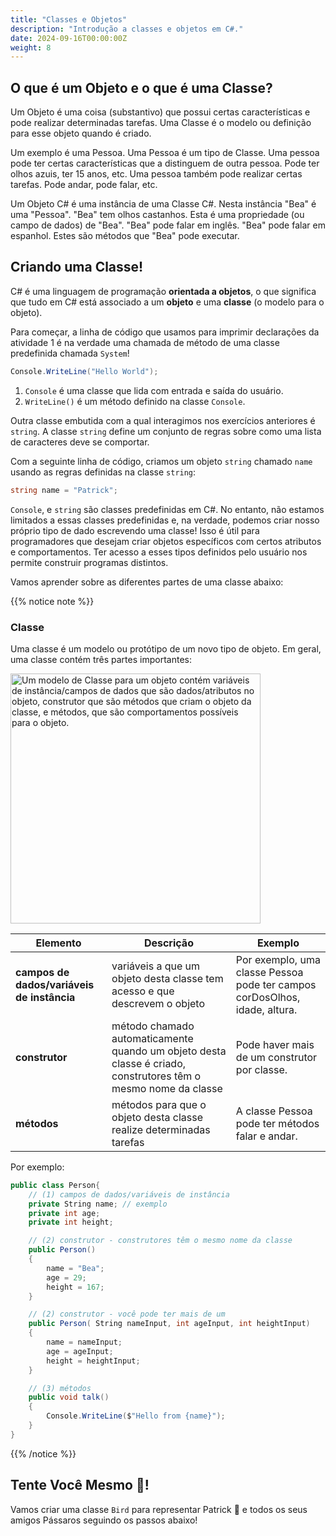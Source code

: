 ```yaml
---
title: "Classes e Objetos"
description: "Introdução a classes e objetos em C#."
date: 2024-09-16T00:00:00Z
weight: 8
---
```


## O que é um Objeto e o que é uma Classe?

Um Objeto é uma coisa (substantivo) que possui certas características e pode realizar determinadas tarefas. Uma Classe é o modelo ou definição para esse objeto quando é criado.

Um exemplo é uma Pessoa. Uma Pessoa é um tipo de Classe. Uma pessoa pode ter certas características que a distinguem de outra pessoa. Pode ter olhos azuis, ter 15 anos, etc. Uma pessoa também pode realizar certas tarefas. Pode andar, pode falar, etc.

Um Objeto C# é uma instância de uma Classe C#. Nesta instância "Bea" é uma "Pessoa". "Bea" tem olhos castanhos. Esta é uma propriedade (ou campo de dados) de "Bea". "Bea" pode falar em inglês. "Bea" pode falar em espanhol. Estes são métodos que "Bea" pode executar.

## Criando uma Classe!

C# é uma linguagem de programação **orientada a objetos**, o que significa que tudo em C# está associado a um **objeto** e uma **classe** (o modelo para o objeto).

Para começar, a linha de código que usamos para imprimir declarações da atividade 1 é na verdade uma chamada de método de uma classe predefinida chamada `System`!

```csharp
Console.WriteLine("Hello World");
```

1. `Console` é uma classe que lida com entrada e saída do usuário.
3. `WriteLine()` é um método definido na classe `Console`.

Outra classe embutida com a qual interagimos nos exercícios anteriores é `string`. A classe `string` define um conjunto de regras sobre como uma lista de caracteres deve se comportar.

Com a seguinte linha de código, criamos um objeto `string` chamado `name` usando as regras definidas na classe `string`:

```csharp
string name = "Patrick";
```

`Console`, e `string` são classes predefinidas em C#. No entanto, não estamos limitados a essas classes predefinidas e, na verdade, podemos criar nosso próprio tipo de dado escrevendo uma classe! Isso é útil para programadores que desejam criar objetos específicos com certos atributos e comportamentos. Ter acesso a esses tipos definidos pelo usuário nos permite construir programas distintos.

Vamos aprender sobre as diferentes partes de uma classe abaixo:

{{% notice note %}}
### Classe
Uma classe é um modelo ou protótipo de um novo tipo de objeto. Em geral, uma classe contém três partes importantes:

<img src="../images/class.png" height="400" alt="Um modelo de Classe para um objeto contém variáveis de instância/campos de dados que são dados/atributos no objeto, construtor que são métodos que criam o objeto da classe, e métodos, que são comportamentos possíveis para o objeto."/> 

**Elemento** | **Descrição** | **Exemplo**
---|---|---
**campos de dados/variáveis de instância** | variáveis a que um objeto desta classe tem acesso e que descrevem o objeto | Por exemplo, uma classe Pessoa pode ter campos corDosOlhos, idade, altura.
**construtor** | método chamado automaticamente quando um objeto desta classe é criado, construtores têm o mesmo nome da classe | Pode haver mais de um construtor por classe.
**métodos** | métodos para que o objeto desta classe realize determinadas tarefas | A classe Pessoa pode ter métodos falar e andar.  

Por exemplo:

```csharp
public class Person{
    // (1) campos de dados/variáveis de instância
    private String name; // exemplo
    private int age;
    private int height;

    // (2) construtor - construtores têm o mesmo nome da classe
    public Person()
    {
        name = "Bea";
        age = 29;
        height = 167;
    }

    // (2) construtor - você pode ter mais de um
    public Person( String nameInput, int ageInput, int heightInput)
    {
        name = nameInput;
        age = ageInput;
        height = heightInput;
    }

    // (3) métodos
    public void talk()
    {
        Console.WriteLine($"Hello from {name}");
    }
}
```

{{% /notice %}}

## Tente Você Mesmo 🐥!

Vamos criar uma classe `Bird` para representar Patrick 🐥 e todos os seus amigos Pássaros seguindo os passos abaixo!

<iframe width="100%" height="475" src="https://dotnetfiddle.net/Widget/OH5XQO